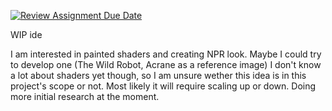[![Review Assignment Due Date](https://classroom.github.com/assets/deadline-readme-button-22041afd0340ce965d47ae6ef1cefeee28c7c493a6346c4f15d667ab976d596c.svg)](https://classroom.github.com/a/RM1pL2Qm)


WIP ide
 
I am interested in painted shaders and creating NPR look.
Maybe I could try to develop one (The Wild Robot, Acrane as a reference image)
I don't know a lot about shaders yet though, so I am unsure wether this idea is in this project's scope or not.
Most likely it will require scaling up or down. Doing more initial research at the moment.